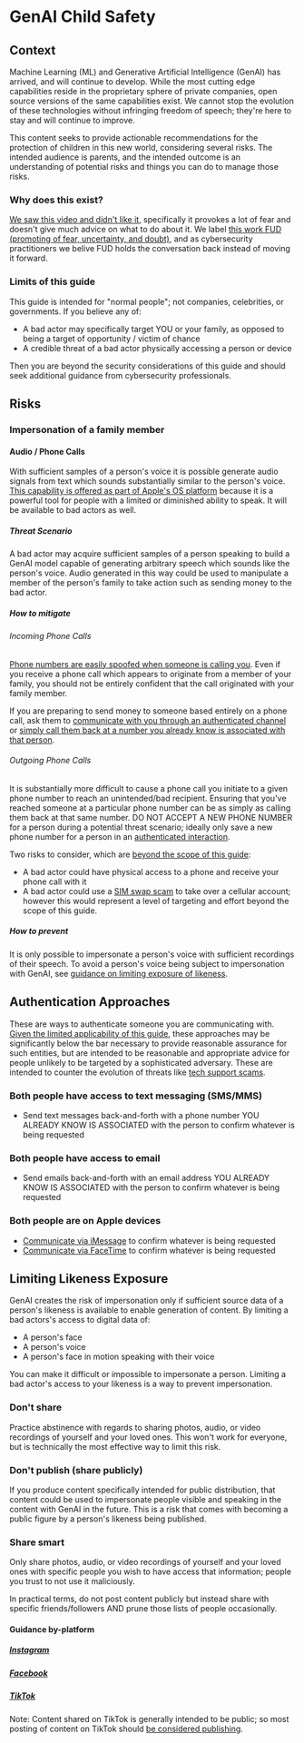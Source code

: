 # GenAI Child Safety

## Context
Machine Learning (ML) and Generative Artificial Intelligence (GenAI) has arrived, and will continue to develop. While the most cutting edge capabilities reside in the proprietary sphere of private companies, open source versions of the same capabilities exist. We cannot stop the evolution of these technologies without infringing freedom of speech; they're here to stay and will continue to improve. 

This content seeks to provide actionable recommendations for the protection of children in this new world, considering several risks. The intended audience is parents, and the intended outcome is an understanding of potential risks and things you can do to manage those risks.

### Why does this exist?
[We saw this video and didn't like it](https://www.linkedin.com/posts/thecisolife_thepowerofai-privacy-cybersecurity-activity-7126190147158601729-RskX/?utm_source=share&utm_medium=member_ios), specifically it provokes a lot of fear and doesn't give much advice on what to do about it. We label [this work FUD (promoting of fear, uncertainty, and doubt)](https://www.microsoft.com/en-us/research/wp-content/uploads/2016/02/FUD_APleaForIntolerance.pdf), and as cybersecurity practitioners we belive FUD holds the conversation back instead of moving it forward.

### Limits of this guide
This guide is intended for "normal people"; not companies, celebrities, or governments.
If you believe any of:
* A bad actor may specifically target YOU or your family, as opposed to being a target of opportunity / victim of chance
* A credible threat of a bad actor physically accessing a person or device

Then you are beyond the security considerations of this guide and should seek additional guidance from cybersecurity professionals.

## Risks
### Impersonation of a family member
#### Audio / Phone Calls
With sufficient samples of a person's voice it is possible generate audio signals from text which sounds substantially similar to the person's voice. [This capability is offered as part of Apple's OS platform](https://support.apple.com/en-us/HT213878) because it is a powerful tool for people with a limited or diminished ability to speak. It will be available to bad actors as well.

##### Threat Scenario
A bad actor may acquire sufficient samples of a person speaking to build a GenAI model capable of generating arbitrary speech which sounds like the person's voice. Audio generated in this way could be used to manipulate a member of the person's family to take action such as sending money to the bad actor.

##### How to mitigate
###### Incoming Phone Calls
[Phone numbers are easily spoofed when someone is calling you](https://www.fcc.gov/spoofing). Even if you receive a phone call which appears to originate from a member of your family, you should not be entirely confident that the call originated with your family member.

If you are preparing to send money to someone based entirely on a phone call, ask them to [communicate with you through an authenticated channel](#authentication-approaches) or [simply call them back at a number you already know is associated with that person](#outgoing-phone-calls).

###### Outgoing Phone Calls
It is substantially more difficult to cause a phone call you initiate to a given phone number to reach an unintended/bad recipient. Ensuring that you've reached someone at a particular phone number can be as simply as calling them back at that same number. DO NOT ACCEPT A NEW PHONE NUMBER for a person during a potential threat scenario; ideally only save a new phone number for a person in an [authenticated interaction](#authentication-approaches).

Two risks to consider, which are [beyond the scope of this guide](#limits-of-this-guide):
* A bad actor could have physical access to a phone and receive your phone call with it
* A bad actor could use a [SIM swap scam](https://en.wikipedia.org/wiki/SIM_swap_scam) to take over a cellular account; however this would represent a level of targeting and effort beyond the scope of this guide.

##### How to prevent
It is only possible to impersonate a person's voice with sufficient recordings of their speech. To avoid a person's voice being subject to impersonation with GenAI, see [guidance on limiting exposure of likeness](#limiting-likeness-exposure).


## Authentication Approaches
These are ways to authenticate someone you are communicating with. [Given the limited applicability of this guide](#limits-of-this-guide), these approaches may be significantly below the bar necessary to provide reasonable assurance for such entities, but are intended to be reasonable and appropriate advice for people unlikely to be targeted by a sophisticated adversary. These are intended to counter the evolution of threats like [tech support scams](https://consumer.ftc.gov/articles/how-spot-avoid-and-report-tech-support-scams).

### Both people have access to text messaging (SMS/MMS)
* Send text messages back-and-forth with a phone number YOU ALREADY KNOW IS ASSOCIATED with the person to confirm whatever is being requested

### Both people have access to email
* Send emails back-and-forth with an email address YOU ALREADY KNOW IS ASSOCIATED with the person to confirm whatever is being requested

### Both people are on Apple devices
* [Communicate via iMessage](apple.md#imessage) to confirm whatever is being requested
* [Communicate via FaceTime](facetime.md#imessage) to confirm whatever is being requested

## Limiting Likeness Exposure
GenAI creates the risk of impersonation only if sufficient source data of a person's likeness is available to enable generation of content. By limiting a bad actors's access to digital data of:
* A person's face
* A person's voice
* A person's face in motion speaking with their voice

You can make it difficult or impossible to impersonate a person. Limiting a bad actor's access to your likeness is a way to prevent impersonation.

### Don't share
Practice abstinence with regards to sharing photos, audio, or video recordings of yourself and your loved ones. This won't work for everyone, but is technically the most effective way to limit this risk.

### Don't publish (share publicly)
If you produce content specifically intended for public distribution, that content could be used to impersonate people visible and speaking in the content with GenAI in the future. This is a risk that comes with becoming a public figure by a person's likeness being published.

### Share smart
Only share photos, audio, or video recordings of yourself and your loved ones with specific people you wish to have access that information; people you trust to not use it maliciously.

In practical terms, do not post content publicly but instead share with specific friends/followers AND prune those lists of people occasionally.

#### Guidance by-platform
##### [Instagram](https://www.consumerreports.org/electronics-computers/privacy/instagram-privacy-settings-a3036233134/#:~:text=Don't%20let%20Strangers%20See%20Your%20Posts)
##### [Facebook](https://www.consumerreports.org/electronics-computers/privacy/facebook-privacy-settings-a1775535782/#limit-who-sees-your-photos-and-posts)
##### [TikTok](https://www.consumerreports.org/electronics/privacy/how-to-use-tiktok-privacy-settings-a8690365773/)
Note: Content shared on TikTok is generally intended to be public; so most posting of content on TikTok should [be considered publishing](#dont-publish-share-publicly).